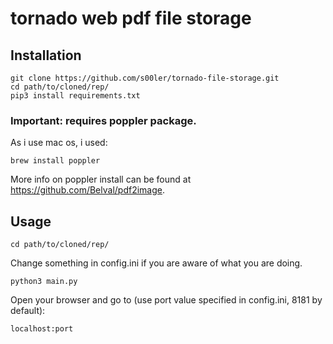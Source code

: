 # tornado web pdf file storage

## Installation
```
git clone https://github.com/s00ler/tornado-file-storage.git
cd path/to/cloned/rep/
pip3 install requirements.txt
```
### Important: requires poppler package.
As i use mac os, i used:
```
brew install poppler
```
More info on poppler install can be found at https://github.com/Belval/pdf2image.

## Usage
```
cd path/to/cloned/rep/
```
Change something in config.ini if you are aware of what you are doing.
```
python3 main.py
```
Open your browser and go to (use port value specified in config.ini, 8181 by default):
```
localhost:port
```
